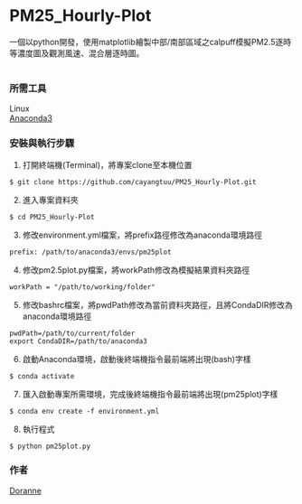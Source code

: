 # PM25_Hourly-Plot
一個以python開發，使用matplotlib繪製中部/南部區域之calpuff模擬PM2.5逐時等濃度圖及觀測風速、混合層逐時圖。  
<br/>
### 所需工具
Linux  
[Anaconda3](https://www.anaconda.com/download/)
### 安裝與執行步驟
1. 打開終端機(Terminal)，將專案clone至本機位置
```
$ git clone https://github.com/cayangtuu/PM25_Hourly-Plot.git
```
2. 進入專案資料夾
```
$ cd PM25_Hourly-Plot
```
3. 修改environment.yml檔案，將prefix路徑修改為anaconda環境路徑
```
prefix: /path/to/anaconda3/envs/pm25plot
```
4. 修改pm2.5plot.py檔案，將workPath修改為模擬結果資料夾路徑
```
workPath = "/path/to/working/folder"
```
5. 修改bashrc檔案，將pwdPath修改為當前資料夾路徑，且將CondaDIR修改為anaconda環境路徑
```
pwdPath=/path/to/current/folder
export CondaDIR=/path/to/anaconda3
```
6. 啟動Anaconda環境，啟動後終端機指令最前端將出現(bash)字樣
```
$ conda activate
```
7. 匯入啟動專案所需環境，完成後終端機指令最前端將出現(pm25plot)字樣
```
$ conda env create -f environment.yml
```
8. 執行程式
```
$ python pm25plot.py
```

### 作者
[Doranne](https://github.com/cayangtuu)

